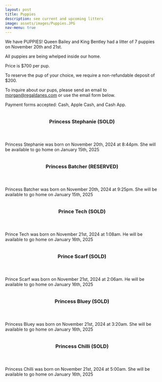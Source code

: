```yaml
---
layout: post
title: Puppies
description: see current and upcoming litters
image: assets/images/Puppies.JPG
nav-menu: true
---
```


We have PUPPIES!  Queen Bailey and King Bentley had a litter of 7 puppies on November 20th and 21st.

All puppies are being whelped inside our home.

Price is $700 per pup.

To reserve the pup of your choice, we require a non-refundable deposit of $200.  

To inquire about our pups, please send an email to morgan@regaldanes.com or use the email form below.

Payment forms accepted: Cash, Apple Cash, and Cash App.

<section id="seven" class="spotlights">
    <section>
        <a class="image">
	    <img src="{% link assets/images/Stephanie.JPG %}" alt="" data-position="center center" />
        </a>
		<div class="content">
			<div class="inner">
				<header class="major">
					<h3>Princess Stephanie (SOLD)</h3>
				</header>
				<p>Princess Stephanie was born on November 20th, 2024 at 8:44pm.  She will be available to go home on January 15th, 2025</p>
				<ul class="actions">
					<!-- <li><a href="generic.html" class="button">Learn more</a></li> -->
				</ul>
			</div>
		</div>
    </section>
    <section>
        <a class="image">
		<img src="{% link assets/images/Batcher.JPG %}" alt="" data-position="center center" />
        </a>
		<div class="content">
			<div class="inner">
				<header class="major">
					<h3>Princess Batcher (RESERVED)</h3>
				</header>
				<p>Princess Batcher was born on November 20th, 2024 at 9:25pm.  She will be available to go home on January 15th, 2025</p>
				<ul class="actions">
					<!-- <li><a href="generic.html" class="button">Learn more</a></li> -->
				</ul>
			</div>
		</div>
    </section>
<!--
    <section>
        <a class="image">
		<img src="{% link assets/images/Bandit.JPG %}" alt="" data-position="center center" />
        </a>
		<div class="content">
			<div class="inner">
				<header class="major">
					<h3>Prince Bandit (RESERVED)</h3>
				</header>
				<p>Prince Bandit was born on November 20th, 2024 at 10:55pm.  He will be available to go home on January 15th, 2025</p>
				<ul class="actions">
				</ul>
			</div>
		</div>
    </section>
-->
    <section>
        <a class="image">
		<img src="{% link assets/images/Tech.JPG %}" alt="" data-position="center center" />
        </a>
		<div class="content">
			<div class="inner">
				<header class="major">
					<h3>Prince Tech (SOLD)</h3>
				</header>
				<p>Prince Tech was born on November 21st, 2024 at 1:08am.  He will be available to go home on January 16th, 2025</p>
				<ul class="actions">
					<!-- <li><a href="generic.html" class="button">Learn more</a></li> -->
				</ul>
			</div>
		</div>
    </section>
    <section>
        <a class="image">
		<img src="{% link assets/images/Scarf.JPG %}" alt="" data-position="center center" />
        </a>
		<div class="content">
			<div class="inner">
				<header class="major">
					<h3>Prince Scarf (SOLD)</h3>
				</header>
				<p>Prince Scarf was born on November 21st, 2024 at 2:06am.  He will be available to go home on January 16th, 2025</p>
				<ul class="actions">
					<!-- <li><a href="generic.html" class="button">Learn more</a></li> -->
				</ul>
			</div>
		</div>
    </section>
    <section>
        <a class="image">
		<img src="{% link assets/images/Bluey.JPG %}" alt="" data-position="center center" />
        </a>
		<div class="content">
			<div class="inner">
				<header class="major">
					<h3>Princess Bluey (SOLD)</h3>
				</header>
				<p>Princess Bluey was born on November 21st, 2024 at 3:20am.  She will be available to go home on January 16th, 2025</p>
				<ul class="actions">
					<!-- <li><a href="generic.html" class="button">Learn more</a></li> -->
				</ul>
			</div>
		</div>
    </section>
    <section>
        <a class="image">
		<img src="{% link assets/images/Chilli.JPG %}" alt="" data-position="center center" />
        </a>
		<div class="content">
			<div class="inner">
				<header class="major">
					<h3>Princess Chilli (SOLD)</h3>
				</header>
				<p>Princess Chilli was born on November 21st, 2024 at 5:00am.  She will be available to go home on January 16th, 2025</p>
				<ul class="actions">
					<!-- <li><a href="generic.html" class="button">Learn more</a></li> -->
				</ul>
			</div>
		</div>
    </section>
</section>
